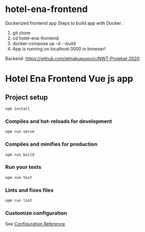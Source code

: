 # hotel-ena-frontend
Dockerized frontend app
Steps to build app with Docker :
1. git clone 
2. cd hotel-ena-frontend
3. docker-compose up -d --build
4. App is running on localhost:3000 in browser!

Backend :https://github.com/elmakupusovic/NWT-Projekat-2020
# Hotel Ena Frontend Vue js app

## Project setup
```
npm install
```

### Compiles and hot-reloads for development
```
npm run serve
```

### Compiles and minifies for production
```
npm run build
```

### Run your tests
```
npm run test
```

### Lints and fixes files
```
npm run lint
```

### Customize configuration
See [Configuration Reference](https://cli.vuejs.org/config/).
